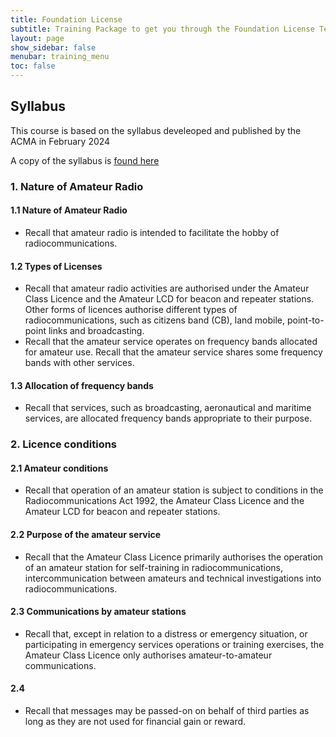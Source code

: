 ```yaml
---
title: Foundation License 
subtitle: Training Package to get you through the Foundation License Test
layout: page
show_sidebar: false
menubar: training_menu
toc: false
---
```


## Syllabus

This course is based on the syllabus develeoped and published by the ACMA in February 2024

A copy of the syllabus is [found here](./assets/ACMA%20recognition%20certificate%20(Foundation)%20Syllabus%20and%20examination%20information.pdf)

### 1. Nature of Amateur Radio

#### 1.1 Nature of Amateur Radio

- Recall that amateur radio is intended to facilitate the hobby of radiocommunications.

#### 1.2 Types of Licenses

- Recall that amateur radio activities are authorised under the Amateur Class Licence and the Amateur LCD for beacon and repeater stations. Other forms of licences authorise different types of radiocommunications, such as citizens band (CB), land mobile, point-to-point links and broadcasting.
- Recall that the amateur service operates on frequency bands allocated for amateur use. Recall that the amateur service shares some frequency bands with other services.

#### 1.3 Allocation of frequency bands

- Recall that services, such as broadcasting, aeronautical and maritime services, are allocated frequency bands appropriate
to their purpose.

### 2. Licence conditions

#### 2.1 Amateur conditions

- Recall that operation of an amateur station is subject to
conditions in the Radiocommunications Act 1992, the Amateur
Class Licence and the Amateur LCD for beacon and repeater
stations.

#### 2.2 Purpose of the amateur service

- Recall that the Amateur Class Licence primarily authorises the
operation of an amateur station for self-training in
radiocommunications, intercommunication between amateurs
and technical investigations into radiocommunications.

#### 2.3 Communications by amateur stations

- Recall that, except in relation to a distress or emergency
situation, or participating in emergency services operations
or training exercises, the Amateur Class Licence only
authorises amateur-to-amateur communications.

#### 2.4 

- Recall that messages may be passed-on on behalf of third
parties as long as they are not used for financial gain or
reward.

